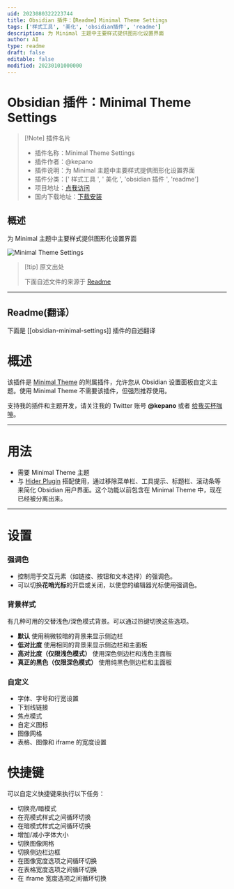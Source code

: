 ```yaml
---
uid: 2023080322223744
title: Obsidian 插件：【Readme】Minimal Theme Settings
tags: ['样式工具', '美化', 'obsidian插件', 'readme']
description: 为 Minimal 主题中主要样式提供图形化设置界面
author: AI
type: readme
draft: false
editable: false
modified: 20230101000000
---
```


# Obsidian 插件：Minimal Theme Settings

> [!Note] 插件名片
> - 插件名称：Minimal Theme Settings
> - 插件作者：@kepano
> - 插件说明：为 Minimal 主题中主要样式提供图形化设置界面
> - 插件分类：[' 样式工具 ', ' 美化 ', 'obsidian 插件 ', 'readme']
> - 项目地址：[点我访问](https://github.com/kepano/obsidian-minimal-settings)
> - 国内下载地址：[下载安装](https://pkmer.cn/products/plugin/pluginMarket/?obsidian-minimal-settings)

## 概述

为 Minimal 主题中主要样式提供图形化设置界面

![Minimal Theme Settings](https://cdn.pkmer.cn/covers/obsidian-minimal-settings.PNG!pkmer)

> [!tip] 原文出处
>
>下面自述文件的来源于 [Readme](https://ghproxy.net/https://raw.githubusercontent.com/kepano/obsidian-minimal-settings/main/README.md)
>

---

## Readme(翻译）

下面是 [[obsidian-minimal-settings]] 插件的自述翻译

# 概述

该插件是 [Minimal Theme](https://github.com/kepano/obsidian-minimal) 的附属插件，允许您从 Obsidian 设置面板自定义主题。使用 Minimal Theme 不需要该插件，但强烈推荐使用。

支持我的插件和主题开发，请关注我的 Twitter 账号 **@kepano** 或者 [给我买杯咖啡](https://www.buymeacoffee.com/kepano)。

---

# 用法

- 需要 Minimal Theme 主题
- 与 [Hider Plugin](https://github.com/kepano/obsidian-hider) 搭配使用，通过移除菜单栏、工具提示、标题栏、滚动条等来简化 Obsidian 用户界面。这个功能以前包含在 Minimal Theme 中，现在已经被分离出来。

---

# 设置

### 强调色

- 控制用于交互元素（如链接、按钮和文本选择）的强调色。
- 可以切换**花哨光标**的开启或关闭，以使您的编辑器光标使用强调色。

### 背景样式

有几种可用的交替浅色/深色模式背景。可以通过热键切换这些选项。

- **默认** 使用稍微较暗的背景来显示侧边栏
- **低对比度** 使用相同的背景来显示侧边栏和主面板
- **高对比度（仅限浅色模式）** 使用深色侧边栏和浅色主面板
- **真正的黑色（仅限深色模式）** 使用纯黑色侧边栏和主面板

### 自定义

- 字体、字号和行宽设置
- 下划线链接
- 焦点模式
- 自定义图标
- 图像网格
- 表格、图像和 iframe 的宽度设置

# 快捷键

可以自定义快捷键来执行以下任务：

- 切换亮/暗模式
- 在亮模式样式之间循环切换
- 在暗模式样式之间循环切换
- 增加/减小字体大小
- 切换图像网格
- 切换侧边栏边框
- 在图像宽度选项之间循环切换
- 在表格宽度选项之间循环切换
- 在 iframe 宽度选项之间循环切换



